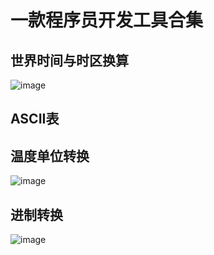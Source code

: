 # 一款程序员开发工具合集

## 世界时间与时区换算
![image](https://user-images.githubusercontent.com/8213229/192132725-a1ecd27f-0367-4726-94fc-ff1e7c900cae.png)

## ASCII表

## 温度单位转换
![image](https://user-images.githubusercontent.com/8213229/192132732-70dfe91e-3a56-4368-b231-b9e83cf5a236.png)

## 进制转换
![image](https://user-images.githubusercontent.com/8213229/192132739-60d0fea2-9cd9-44bf-99ab-47cced3547cb.png)
